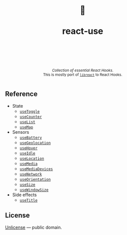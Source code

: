 <div align="center">
  <h1>
    <br/>
    <br/>
    🎣
    <br />
    <br />
    react-use
    <br />
    <br />
    <br />
  </h1>
  <br />
  <sup>
    <em>Collection of essential React Hooks.</em>
    <br />
    This is mostly port of <a href="https://github.com/streamich/libreact"><code>libreact</code></a> to React Hooks.
  </sub>
  <br />
  <br />
</div>



## Reference

- State
   - [`useToggle`](./docs/useToggle.md)
   - [`useCounter`](./docs/useCounter.md)
   - [`useList`](./docs/useList.md)
   - [`useMap`](./docs/useMap.md)
- Sensors
   - [`useBattery`](./docs/useBattery.md)
   - [`useGeolocation`](./docs/useGeolocation.md)
   - [`useHover`](./docs/useHover.md)
   - [`useIdle`](./docs/useIdle.md)
   - [`useLocation`](./docs/useLocation.md)
   - [`useMedia`](./docs/useMedia.md)
   - [`useMediaDevices`](./docs/useMediaDevices.md)
   - [`useNetwork`](./docs/useNetwork.md)
   - [`useOrientation`](./docs/useOrientation.md)
   - [`useSize`](./docs/useSize.md)
   - [`useWindowSize`](./docs/useWindowSize.md)
- Side effects
   - [`useTitle`](./docs/useTitle.md)


## License

[Unlicense](./LICENSE) &mdash; public domain.
